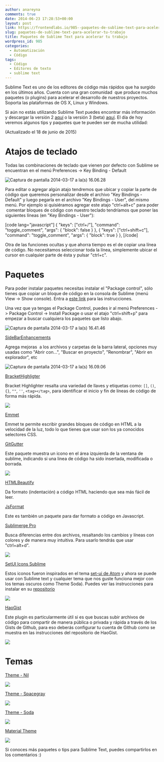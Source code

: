 ```yaml
---
author: anareyna
comments: true
date: 2014-06-23 17:28:53+00:00
layout: post
link: https://frontendlabs.io/985--paquetes-de-sublime-text-para-acelerar-tu-trabajo
slug: paquetes-de-sublime-text-para-acelerar-tu-trabajo
title: Paquetes de Sublime Text para acelerar tu trabajo
wordpress_id: 985
categories:
  - Automatización
  - Código
tags:
  - Código
  - Editores de texto
  - sublime text
---
```


Sublime Text es uno de los editores de código más rápidos que ha surgido en los últimos años. Cuenta con una gran comunidad  que produce muchos paquetes (o plugins) para acelerar el desarrollo de nuestros proyectos. Soporta las plataformas de OS X, Linux y Windows.

Si aún no estás utilizando Sublime Text puedes encontrar más información y descargar la versión 2 [aquí](http://www.sublimetext.com/) o la versión 3 (beta) [aquí](http://www.sublimetext.com/3). El día de hoy veremos algunos tips y paquetes que te pueden ser de mucha utilidad:

(Actualizado el 18 de junio de 2015)

# Atajos de teclado

Todas las combinaciones de teclado que vienen por defecto con Sublime se encuentran en el menú Preferences -> Key Binding - Default

![Captura de pantalla 2014-03-17 a la(s) 16.06.28](https://frontendlabs.io/wp-content/uploads/2014/03/Captura-de-pantalla-2014-03-17-a-las-16.06.28.png)

Para editar o agregar algún atajo tendremos que ubicar y copiar la parte de código que queremos personalizar desde el archivo "Key Bindings - Default" y luego pegarla en el archivo "Key Bindings - User", del mismo menú. Por ejemplo si quisiéramos agregar este atajo "ctrl+alt+c" para poder  comentar bloques de código con nuestro teclado tendríamos que poner las siguientes líneas (en "Key Bindings - User"):

[code lang="javascript"]
{ "keys": ["ctrl+/"], "command": "toggle_comment", "args": { "block": false } },
{ "keys": ["ctrl+shift+c"], "command": "toggle_comment", "args": { "block": true } },
[/code]

Otra de las funciones ocultas y que ahorra tiempo es el de copiar una línea de código. No necesitamos seleccionar toda la línea, simplemente ubicar el cursor en cualquier parte de ésta y pulsar "ctrl+c".

# Paquetes

Para poder instalar paquetes necesitas instalar el "Package control", sólo tienes que copiar un bloque de código en la consola de Sublime (menú View -> Show console). Entra a [este link](https://packagecontrol.io/installation) para las instrucciones.

Una vez que ya tengas el Package Control, puedes ir al menú Preferences -> Package Control -> Install Package o usar el atajo "ctrl+shift+p" para empezar a buscar cualquiera los paquetes que listo abajo.

![Captura de pantalla 2014-03-17 a la(s) 16.41.46](https://frontendlabs.io/wp-content/uploads/2014/03/Captura-de-pantalla-2014-03-17-a-las-16.41.46.png)

[SideBarEnhancements](https://github.com/titoBouzout/SideBarEnhancements)

Agrega mejoras  a los archivos y carpetas de la barra lateral, opciones muy usadas como "Abrir con...", "Buscar en proyecto", "Renombrar", "Abrir en explorador", etc

![Captura de pantalla 2014-03-17 a la(s) 16.09.06](https://frontendlabs.io/wp-content/uploads/2014/03/Captura-de-pantalla-2014-03-17-a-las-16.09.06.png)

[BracketHighligter](https://github.com/facelessuser/BracketHighlighter)

Bracket Highlighter resalta una variedad de llaves y etiquetas como: `[]`, `()`, `{}`, `""`, `''`, `<tag></tag>`, para identificar el inicio y fin de líneas de código de forma más rápida.

![](https://github-camo.global.ssl.fastly.net/771f9df16f29a134369cbcb0913f55932d156983/687474703a2f2f646c2e64726f70626f782e636f6d2f752f3334323639382f427261636b6574486967686c6967687465722f4578616d706c65312e706e67)

[Emmet](http://docs.emmet.io/)

Emmet te permite escribir grandes bloques de código en HTML a la velocidad de la luz, todo lo que tienes que usar son los ya conocidos selectores CSS.

[GitGutter](https://github.com/jisaacks/GitGutter)

Este paquete muestra un icono en el área izquierda de la ventana de sublime, indicando si una linea de código ha sido insertada, modificada o borrada.

![](https://raw.github.com/jisaacks/GitGutter/master/screenshot.png)

[HTMLBeautify](https://github.com/rareyman/HTMLBeautify)

Da formato (indentación) a código HTML haciendo que sea más fácil de leer.

[JsFormat](https://github.com/jdc0589/JsFormat)

Este es también un paquete para dar formato a código en Javascript.

[Sublimerge Pro](http://www.sublimerge.com/)

Busca diferencias entre dos archivos, resaltando los cambios y líneas con colores y de manera muy intuitiva. Para usarlo tendrás que usar "ctrl+alt+d".

![](http://www.sublimerge.com/Images/sublimerge-pro-linux.png)

[SetUI Icons Sublime](https://github.com/mrmartineau/SetiUI-Icons-Sublime)

Estos iconos fueron inspirados en el tema [set-ui de Atom](https://atom.io/themes/seti-ui) y ahora se puede usar con Sublime text y cualquier tema que nos guste funciona mejor con los temas oscuros como Theme Soda). Puedes ver las instrucciones para instalar en su [repositorio](https://github.com/mrmartineau/SetiUI-Icons-Sublime)

![](http://i.imgur.com/39O7rUY.jpg)

[HaoGist](https://github.com/xjsender/HaoGist)

Este plugin es particularmente útil si es que buscas subir archivos de código para compartir de manera pública o privada y rápida a través de los Gists de Github, para eso deberás configurar tu cuenta de Github como se muestra en las instrucciones del repositorio de HaoGist.

![](http://i.imgur.com/mq6lSC3.jpg)

# Temas

[Theme - Nil](https://github.com/nilium/st2-nil-theme)

![](https://github.com/nilium/st2-nil-theme/raw/master/dark.png)

[Theme - Spacegray](http://kkga.github.io/spacegray/)

![](http://kkga.github.io/spacegray/assets/spacegray.png)

[Theme - Soda](https://github.com/buymeasoda/soda-theme/)

![](https://github-camo.global.ssl.fastly.net/39feeec102d65ccd7a5b7d10bcf3acc674c8705b/687474703a2f2f6275796d6561736f64612e6769746875622e636f6d2f736f64612d7468656d652f696d616765732f73637265656e73686f74732f736f64612d322d6461726b2d7468656d652e706e673f763d32)

[Material Theme](http://equinusocio.github.io/material-theme/)

![](http://i.imgur.com/QOwhELN.png)

Si conoces más paquetes o tips para Sublime Text, puedes compartirlos en los comentarios :)
